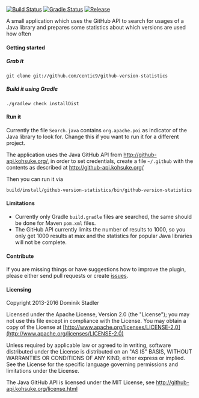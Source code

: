 [![Build Status](https://travis-ci.org/centic9/github-version-statistics.svg)](https://travis-ci.org/centic9/github-version-statistics) 
[![Gradle Status](https://gradleupdate.appspot.com/centic9/github-version-statistics/status.svg?branch=master)](https://gradleupdate.appspot.com/centic9/github-version-statistics/status)
[![Release](https://img.shields.io/github/release/centic9/github-version-statistics.svg)](https://github.com/centic9/github-version-statistics/releases)

A small application which uses the GitHub API to search for usages of a Java library and prepares some statistics about which versions are used how often

#### Getting started

##### Grab it

    git clone git://github.com/centic9/github-version-statistics

##### Build it using Gradle

    ./gradlew check installDist

#### Run it

Currently the file `Search.java` contains `org.apache.poi` as indicator of the Java library to look for. Change this if you want to run it for a different project.

The application uses the Java GitHub API from http://github-api.kohsuke.org/, in order to set credentials, create a file `~/.github` with the contents as described at http://github-api.kohsuke.org/

Then you can run it via

    build/install/github-version-statistics/bin/github-version-statistics

#### Limitations

* Currently only Gradle `build.gradle` files are searched, the same should be done for Maven `pom.xml` files.
* The GitHub API currently limits the number of results to 1000, so you only get 1000 results at max and the statistics for popular Java libraries will not be complete.

#### Contribute

If you are missing things or have suggestions how to improve the plugin, please either send pull requests or create [issues](https://github.com/centic9/github-version-statistics/issues).

#### Licensing

   Copyright 2013-2016 Dominik Stadler

   Licensed under the Apache License, Version 2.0 (the "License");
   you may not use this file except in compliance with the License.
   You may obtain a copy of the License at [http://www.apache.org/licenses/LICENSE-2.0](http://www.apache.org/licenses/LICENSE-2.0)

   Unless required by applicable law or agreed to in writing, software
   distributed under the License is distributed on an "AS IS" BASIS,
   WITHOUT WARRANTIES OR CONDITIONS OF ANY KIND, either express or implied.
   See the License for the specific language governing permissions and
   limitations under the License.

The Java GitHub API is licensed under the MIT License, see http://github-api.kohsuke.org/license.html
